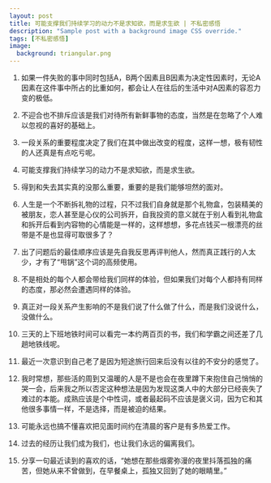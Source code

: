 ```yaml
---
layout: post
title: 可能支撑我们持续学习的动力不是求知欲，而是求生欲 | 不私密感悟
description: "Sample post with a background image CSS override."
tags: [不私密感悟]
image: 
  background: triangular.png
---
```


1. 如果一件失败的事中同时包括A，B两个因素且B因素为决定性因素时，无论A因素在这件事中所占的比重如何，都会让人在往后的生活中对A因素的容忍力变的极低。
 
2. 不迎合也不排斥应该是我们对待所有新鲜事物的态度，当然是在忽略了个人难以忽视的喜好的基础上。
 
3. 一段关系的重要程度决定了我们在其中做出改变的程度，这样一想，极有韧性的人还真是有点吃亏呢。
 
4. 可能支撑我们持续学习的动力不是求知欲，而是求生欲。
 
5. 得到和失去其实真的没那么重要，重要的是我们能够坦然的面对。
 
6. 人生是一个不断拆礼物的过程，只不过我们自身就是那个礼物盒，包装精美的被朋友，恋人甚至是心仪的公司拆开，自我投资的意义就在于别人看到礼物盒和拆开后看到内容物的心情能是一样的，这样想想，多花点钱买一根漂亮的丝带是不是也显得可取很多了？
 
7. 出了问题后的最佳顺序应该是先自我反思再评判他人，然而真正践行的人太少，才有了“甩锅”这个词的高频使用。
 
8. 不是相处的每个人都会带给我们同样的体验，但如果我们对每个人都持有同样的态度，那必然会遭遇同样的体验。
 
9. 真正对一段关系产生影响的不是我们说了什么做了什么，而是我们没说什么，没做什么。
 
10. 三天的上下班地铁时间可以看完一本约两百页的书，我们和学霸之间还差了几趟地铁线呢。
 
11. 最近一次意识到自己老了是因为短途旅行回来后没有以往的不安分的感觉了。
 
12. 我时常想，那些活的周到又温暖的人是不是也会在夜里蹲下来抱住自己悄悄的哭一会，后来我之所以否定这种想法是因为发现这类人中的大部分已经丧失了难过的本能。成熟应该是个中性词，或者最起码不应该是褒义词，因为它和其他很多事情一样，不是选择，而是被迫的结果。
 
13. 可能永远也搞不懂喜欢把见面时间约在清晨的客户是有多热爱工作。
 
14. 过去的经历让我们成为我们，也让我们永远的偏离我们。
 
15. 分享一句最近读到的喜欢的话，“她想在那些烟雾弥漫的夜里抖落孤独的痛苦，但她从来不曾做到，在早餐桌上，孤独又回到了她的眼睛里。”
